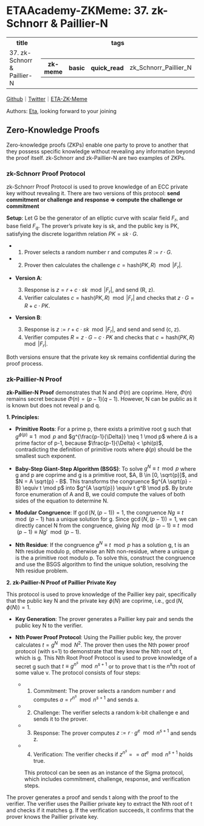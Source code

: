 # ETAAcademy-ZKMeme: 37. zk-Schnorr & Paillier-N

<table>
  <tr>
    <th>title</th>
    <th>tags</th>
  </tr>
  <tr>
    <td>37. zk-Schnorr & Paillier-N</td>
    <td>
      <table>
        <tr>
          <th>zk-meme</th>
          <th>basic</th>
          <th>quick_read</th>
          <td>zk_Schnorr_Paillier_N</td>
        </tr>
      </table>
    </td>
  </tr>
</table>

[Github](https://github.com/ETAAcademy)｜[Twitter](https://twitter.com/ETAAcademy)｜[ETA-ZK-Meme](https://github.com/ETAAcademy/ETAAcademy-ZK-Meme)

Authors: [Eta](https://twitter.com/pwhattie), looking forward to your joining

## Zero-Knowledge Proofs

Zero-knowledge proofs (ZKPs) enable one party to prove to another that they possess specific knowledge without revealing any information beyond the proof itself. zk-Schnorr and zk-Paillier-N are two examples of ZKPs.

### zk-Schnorr Proof Protocol

zk-Schnorr Proof Protocol is used to prove knowledge of an ECC private key without revealing it. There are two versions of this protocol: **send commitment or challenge and response => compute the challenge or commitment**

**Setup**: Let G be the generator of an elliptic curve with scalar field $F_r$, and base field $F_q$. The prover’s private key is sk, and the public key is PK, satisfying the discrete logarithm relation $PK = sk \cdot G$.
- 1. Prover selects a random number r and computes $R := r \cdot G$.
- 2. Prover then calculates the challenge $c = \text{hash}(PK, R) \mod |F_r|$.

- **Version A**:
  
  3. Response is $z = r + c \cdot sk \mod |F_r|$, and send (R, z).
  4. Verifier calculates $c = \text{hash}(PK, R) \mod |F_r|$ and checks that $z \cdot G = R + c \cdot PK$.

- **Version B**:
  
  3. Response is $z := r + c \cdot sk \mod |F_r|$, and send and send (c, z).
  4. Verifier computes $R = z \cdot G - c \cdot PK$ and checks that $c = \text{hash}(PK, R) \mod |F_r|$.

Both versions ensure that the private key sk remains confidential during the proof process.

### zk-Paillier-N Proof

**zk-Paillier-N Proof** demonstrates that N and $\Phi(n)$ are coprime. Here, $\Phi(n)$ remains secret because $\Phi(n) = (p - 1)(q - 1)$. However, N can be public as it is known but does not reveal p and q.

**1. Principles:**

- **Primitive Roots**: For a prime p, there exists a primitive root g such that $g^{\phi(p)} \equiv 1 \mod p$ and $g^{\frac{p-1}{\Delta}} \neq 1 \mod p$ where $\Delta$ is a prime factor of p-1, because $\frac{p-1}{\Delta} < \phi(p)$, contradicting the definition of primitive roots where 
$\phi(p)$ should be the smallest such exponent.

- **Baby-Step Giant-Step Algorithm (BSGS)**: To solve $g^N \equiv t \mod p$ where g and p are coprime and g is a primitive root, $A, B \in [0, \sqrt{p}]$, and $N = A \sqrt{p} - B$. This transforms the congruence $g^{A \sqrt{p} - B} \equiv t \mod p$ into $g^{A \sqrt{p}} \equiv t g^B \mod p$. By brute force enumeration of A and B, we could compute the values of both sides of the equation to determine N.

- **Modular Congruence**: If $\gcd(N, (p-1)) = 1$, the congruence $Ng \equiv t \mod (p-1)$ has a unique solution for g. Since $\gcd(N, (p-1)) = 1$, we can directly cancel N from the congruence, giving $Ng \mod (p-1) \equiv t \mod (p-1) \equiv Ng' \mod (p-1)$.

- **Nth Residue**: If the congruence $g^N \equiv t \mod p$ has a solution g, t is an Nth residue modulo p, otherwise an Nth non-residue, where a unique g is the a primitive root modulo p. To solve this, construct the congruence and use the BSGS algorithm to find the unique solution, resolving the Nth residue problem.

**2. zk-Paillier-N Proof of Paillier Private Key**

This protocol is used to prove knowledge of the Paillier key pair, specifically that the public key N and the private key $\phi(N)$ are coprime, i.e., $\gcd(N, \phi(N)) = 1$.

- **Key Generation**: The prover generates a Paillier key pair and sends the public key N to the verifier.

- **Nth Power Proof Protocol**: Using the Paillier public key, the prover calculates $t = g^N \mod N^2$. The prover then uses the Nth power proof protocol (with s=1) to demonstrate that they know the Nth root of t, which is g.
  This Nth Root Proof Protocol is used to prove knowledge of a secret g such that $t \equiv g^{n^s} \mod n^{s+1}$ or to prove that t is the $n^s$th root of some value v. The protocol consists of four steps:

  - 1. Commitment: The prover selects a random number r and computes $a = r^{n^s} \mod n^{s+1}$ and sends a.
  - 2. Challenge: The verifier selects a random k-bit challenge e and sends it to the prover.
  - 3. Response: The prover computes $z := r \cdot g^e \mod n^{s+1}$ and sends z.
  - 4. Verification: The verifier checks if $z^{n^s} == a t^e \mod n^{s+1}$ holds true.

    This protocol can be seen as an instance of the Sigma protocol, which includes commitment, challenge, response, and verification steps.

The prover generates a proof and sends t along with the proof to the verifier. The verifier uses the Paillier private key to extract the Nth root of t and checks if it matches g. If the verification succeeds, it confirms that the prover knows the Paillier private key.
